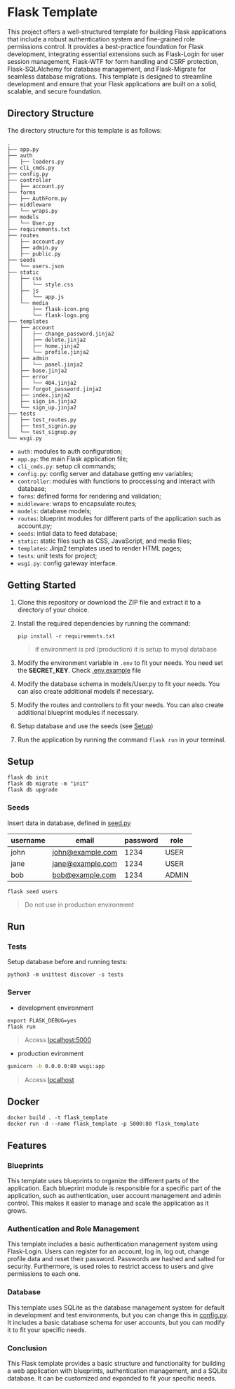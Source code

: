 # Flask Template

This project offers a well-structured template for building Flask applications that include a robust authentication system and fine-grained role permissions control. It provides a best-practice foundation for Flask development, integrating essential extensions such as Flask-Login for user session management, Flask-WTF for form handling and CSRF protection, Flask-SQLAlchemy for database management, and Flask-Migrate for seamless database migrations. This template is designed to streamline development and ensure that your Flask applications are built on a solid, scalable, and secure foundation.

## Directory Structure

The directory structure for this template is as follows:

```
.
├── app.py
├── auth
│   ├── loaders.py
├── cli_cmds.py
├── config.py
├── controller
│   ├── account.py
├── forms
│   ├── AuthForm.py
├── middleware
│   └── wraps.py
├── models
│   └── User.py
├── requirements.txt
├── routes
│   ├── account.py
│   ├── admin.py
│   ├── public.py
├── seeds
│   └── users.json
├── static
│   ├── css
│   │   └── style.css
│   ├── js
│   │   └── app.js
│   └── media
│       ├── flask-icon.png
│       └── flask-logo.png
├── templates
│   ├── account
│   │   ├── change_password.jinja2
│   │   ├── delete.jinja2
│   │   ├── home.jinja2
│   │   └── profile.jinja2
│   ├── admin
│   │   └── panel.jinja2
│   ├── base.jinja2
│   ├── error
│   │   └── 404.jinja2
│   ├── forgot_password.jinja2
│   ├── index.jinja2
│   ├── sign_in.jinja2
│   └── sign_up.jinja2
├── tests
│   ├── test_routes.py
│   ├── test_signin.py
│   └── test_signup.py
└── wsgi.py
```

- `auth`: modules to auth configuration;
- `app.py`: the main Flask application file;
- `cli_cmds.py`: setup cli commands;
- `config.py`: config server and database getting env variables;
- `controller`: modules with functions to proccessing and interact with database;
- `forms`: defined forms for rendering and validation;
- `middleware`: wraps to encapsulate routes;
- `models`: database models;
- `routes`: blueprint modules for different parts of the application such as account.py;
- `seeds`: intial data to feed database;
- `static`: static files such as CSS, JavaScript, and media files;
- `templates`: Jinja2 templates used to render HTML pages;
- `tests`: unit tests for project;
- `wsgi.py`: config gateway interface.

## Getting Started

1. Clone this repository or download the ZIP file and extract it to a directory of your choice.
2. Install the required dependencies by running the command:
    ```shell
    pip install -r requirements.txt
    ```
    > if environment is prd (production) it is setup to mysql database

3. Modify the environment variable in `.env` to fit your needs. You need set the **SECRET_KEY**. Check [.env.example](.env.example) file
4. Modify the database schema in models/User.py to fit your needs. You can also create additional models if necessary.
5. Modify the routes and controllers to fit your needs. You can also create additional blueprint modules if necessary.
6. Setup database and use the seeds (see [Setup](#setup))
7. Run the application by running the command `flask run` in your terminal.

## Setup

```shell
flask db init
flask db migrate -m "init"
flask db upgrade
```

### Seeds
Insert data in database, defined in [seed.py](./seed.py)

|username|email|password|role|
|--- |--- |--- | ---|
|john|john@example.com|1234|USER|
|jane|jane@example.com|1234|USER|
|bob|bob@example.com|1234|ADMIN|

```shell
flask seed users
```

> Do not use in production environment

## Run

### Tests
Setup database before and running tests:

   ```shell
   python3 -m unittest discover -s tests
   ```

### Server

- development environment

```shell
export FLASK_DEBUG=yes
flask run
```
> Access [localhost:5000](http://localhost:5000)

- production evironment

```sh
gunicorn -b 0.0.0.0:80 wsgi:app
```

> Access [localhost](http://localhost)

## Docker
```shell
docker build . -t flask_template
docker run -d --name flask_template -p 5000:80 flask_template
```

## Features

### Blueprints

This template uses blueprints to organize the different parts of the application. Each blueprint module is responsible for a specific part of the application, such as authentication, user account management and admin control. This makes it easier to manage and scale the application as it grows.

### Authentication and Role Management

This template includes a basic authentication management system using Flask-Login. Users can register for an account, log in, log out, change profile data and reset their password. Passwords are hashed and salted for security. Furthermore, is used roles to restrict access to users and give permissions to each one.

### Database

This template uses SQLite as the database management system for default in development and test environments, but you can change this in [config.py](./config.py). It includes a basic database schema for user accounts, but you can modify it to fit your specific needs.

### Conclusion

This Flask template provides a basic structure and functionality for building a web application with blueprints, authentication management, and a SQLite database. It can be customized and expanded to fit your specific needs.

